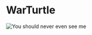 # WarTurtle

![You should never even see me](https://avatars3.githubusercontent.com/u/31962185?s=400&v=4 "Wow")
